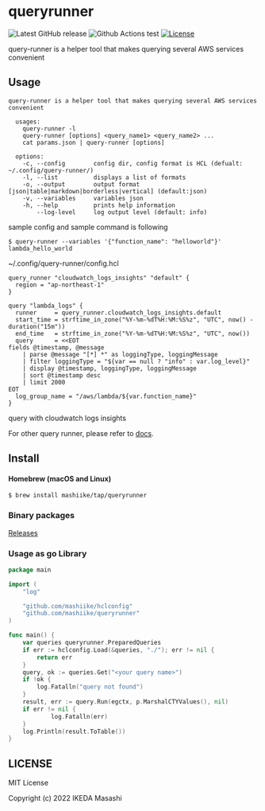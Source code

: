 # queryrunner
![Latest GitHub release](https://img.shields.io/github/release/mashiike/queryrunner.svg)
![Github Actions test](https://github.com/mashiike/queryrunner/workflows/Test/badge.svg?branch=main)
[![License](https://img.shields.io/badge/license-MIT-blue.svg)](https://github.com/mashiike/queryrunner/blob/master/LICENSE)

query-runner is a helper tool that makes querying several AWS services convenient

## Usage 

```
query-runner is a helper tool that makes querying several AWS services convenient

  usages:
    query-runner -l
    query-runner [options] <query_name1> <query_name2> ...
    cat params.json | query-runner [options]

  options:
    -c, --config        config dir, config format is HCL (defualt: ~/.config/query-runner/)
    -l, --list          displays a list of formats
    -o, --output        output format [json|table|markdown|borderless|vertical] (default:json)
    -v, --variables     variables json
    -h, --help          prints help information
        --log-level     log output level (default: info)
```

sample config and sample command is following

```
$ query-runner --variables '{"function_name": "helloworld"}' lambda_hello_world
```

~/.config/query-runner/config.hcl
```hcl
query_runner "cloudwatch_logs_insights" "default" {
  region = "ap-northeast-1"
}

query "lambda_logs" {
  runner     = query_runner.cloudwatch_logs_insights.default
  start_time = strftime_in_zone("%Y-%m-%dT%H:%M:%S%z", "UTC", now() - duration("15m"))
  end_time   = strftime_in_zone("%Y-%m-%dT%H:%M:%S%z", "UTC", now())
  query      = <<EOT
fields @timestamp, @message
    | parse @message "[*] *" as loggingType, loggingMessage
    | filter loggingType = "${var == null ? "info" : var.log_level}"
    | display @timestamp, loggingType, loggingMessage
    | sort @timestamp desc
    | limit 2000
EOT
  log_group_name = "/aws/lambda/${var.function_name}"
}
```

query with cloudwatch logs insights

For other query runner, please refer to [docs](docs/).

## Install 

#### Homebrew (macOS and Linux)

```console
$ brew install mashiike/tap/queryrunner
```

### Binary packages

[Releases](https://github.com/mashiike/queryrunner/releases)

### Usage as go Library

```go
package main 

import (
	"log"

	"github.com/mashiike/hclconfig"
	"github.com/mashiike/queryrunner"
)

func main() {
	var queries queryrunner.PreparedQueries
	if err := hclconfig.Load(&queries, "./"); err != nil {
		return err
	}
    query, ok := queries.Get("<your query name>")
	if !ok {
        log.Fatalln("query not found")
	}
	result, err := query.Run(egctx, p.MarshalCTYValues(), nil)
    if err != nil {
            log.Fatalln(err)
    }
	log.Println(result.ToTable())
}
```


## LICENSE

MIT License

Copyright (c) 2022 IKEDA Masashi
